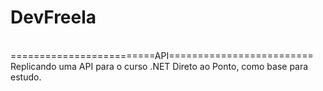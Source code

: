 <div alingn="center">
  <h1>DevFreela</h1>
  <br/>
  =========================API=========================<br/>
Replicando uma API para o curso .NET Direto ao Ponto, como base para estudo.
</div> 


